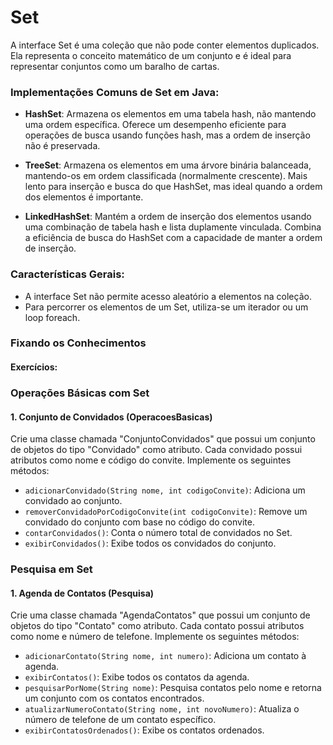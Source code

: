 # Set

A interface Set é uma coleção que não pode conter elementos duplicados. Ela representa o conceito matemático de um conjunto e é ideal para representar conjuntos como um baralho de cartas.

### Implementações Comuns de Set em Java:

- **HashSet**: Armazena os elementos em uma tabela hash, não mantendo uma ordem específica. Oferece um desempenho eficiente para operações de busca usando funções hash, mas a ordem de inserção não é preservada.
  
- **TreeSet**: Armazena os elementos em uma árvore binária balanceada, mantendo-os em ordem classificada (normalmente crescente). Mais lento para inserção e busca do que HashSet, mas ideal quando a ordem dos elementos é importante.
  
- **LinkedHashSet**: Mantém a ordem de inserção dos elementos usando uma combinação de tabela hash e lista duplamente vinculada. Combina a eficiência de busca do HashSet com a capacidade de manter a ordem de inserção.

### Características Gerais:

- A interface Set não permite acesso aleatório a elementos na coleção.
- Para percorrer os elementos de um Set, utiliza-se um iterador ou um loop foreach.
  
### Fixando os Conhecimentos

#### Exercícios:

### Operações Básicas com Set

#### 1. Conjunto de Convidados (OperacoesBasicas)
Crie uma classe chamada "ConjuntoConvidados" que possui um conjunto de objetos do tipo "Convidado" como atributo. Cada convidado possui atributos como nome e código do convite. Implemente os seguintes métodos:

- `adicionarConvidado(String nome, int codigoConvite)`: Adiciona um convidado ao conjunto.
- `removerConvidadoPorCodigoConvite(int codigoConvite)`: Remove um convidado do conjunto com base no código do convite.
- `contarConvidados()`: Conta o número total de convidados no Set.
- `exibirConvidados()`: Exibe todos os convidados do conjunto.

### Pesquisa em Set

#### 1. Agenda de Contatos (Pesquisa)
Crie uma classe chamada "AgendaContatos" que possui um conjunto de objetos do tipo "Contato" como atributo. Cada contato possui atributos como nome e número de telefone. Implemente os seguintes métodos:

- `adicionarContato(String nome, int numero)`: Adiciona um contato à agenda.
- `exibirContatos()`: Exibe todos os contatos da agenda.
- `pesquisarPorNome(String nome)`: Pesquisa contatos pelo nome e retorna um conjunto com os contatos encontrados.
- `atualizarNumeroContato(String nome, int novoNumero)`: Atualiza o número de telefone de um contato específico.
- `exibirContatosOrdenados()`: Exibe os contatos ordenados.

